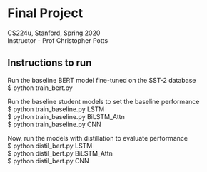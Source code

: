 # Final Project
  CS224u, Stanford, Spring 2020 <br />
  Instructor - Prof Christopher Potts

## Instructions to run

Run the baseline BERT model fine-tuned on the SST-2 database<br />
$ python train_bert.py<br />

Run the baseline student models to set the baseline performance<br />
$ python train_baseline.py LSTM <br />
$ python train_baseline.py BiLSTM_Attn<br /> 
$ python train_baseline.py CNN <br />

Now, run the models with distillation to evaluate performance<br />
$ python distil_bert.py LSTM <br />
$ python distil_bert.py BiLSTM_Attn<br /> 
$ python distil_bert.py CNN <br />
